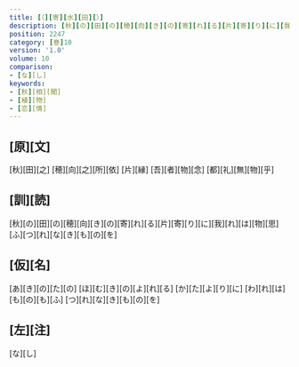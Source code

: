 ```yaml
---
title: [（][寄][水][田][）]
description: [秋][の][田][の][穂][向][き][の][寄][れ][る][片][寄][り][に][我][れ][は][物][思][ふ][つ][れ][な][き][も][の][を]
position: 2247
category: [巻]10
version: '1.0'
volume: 10
comparison:
- [な][し]
keywords:
- [秋][相][聞]
- [植][物]
- [恋][情]
---
```


## [原][文]

[秋][田][之] [穂][向][之][所][依] [片][縁] [吾][者][物][念] [都][礼][無][物][乎]

## [訓][読]

[秋][の][田][の][穂][向][き][の][寄][れ][る][片][寄][り][に][我][れ][は][物][思][ふ][つ][れ][な][き][も][の][を]

## [仮][名]

[あ][き][の][た][の] [ほ][む][き][の][よ][れ][る] [か][た][よ][り][に] [わ][れ][は][も][の][も][ふ] [つ][れ][な][き][も][の][を]

## [左][注]

[な][し]
